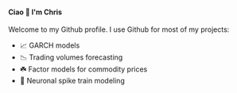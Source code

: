 #### Ciao 👋 I'm Chris
Welcome to my Github profile. I use Github for most of my projects:
- 📈 GARCH models 
- 📉 Trading volumes forecasting
- ☘️ Factor models for commodity prices 
- 🧠 Neuronal spike train modeling 

<!--
**tezzachris/tezzachris** is a ✨ _special_ ✨ repository because its `README.md` (this file) appears on your GitHub profile.

- 🔭 I’m currently working on ...
- 🌱 I’m currently learning ...
- 👯 I’m looking to collaborate on ...
- 🤔 I’m looking for help with ...
- 💬 Ask me about ...
- 📫 How to reach me: ...
- 😄 Pronouns: ...
- ⚡ Fun fact: ...
-->
